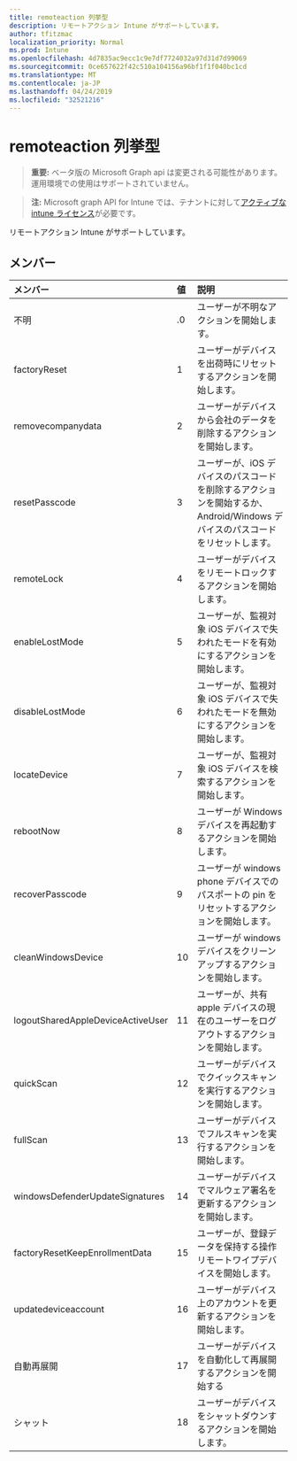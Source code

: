 ```yaml
---
title: remoteaction 列挙型
description: リモートアクション Intune がサポートしています。
author: tfitzmac
localization_priority: Normal
ms.prod: Intune
ms.openlocfilehash: 4d7835ac9ecc1c9e7df7724032a97d31d7d99069
ms.sourcegitcommit: 0ce657622f42c510a104156a96bf1f1f040bc1cd
ms.translationtype: MT
ms.contentlocale: ja-JP
ms.lasthandoff: 04/24/2019
ms.locfileid: "32521216"
---
```

# <a name="remoteaction-enum-type"></a>remoteaction 列挙型

> **重要:** ベータ版の Microsoft Graph api は変更される可能性があります。運用環境での使用はサポートされていません。

> **注:** Microsoft graph API for Intune では、テナントに対して[アクティブな intune ライセンス](https://go.microsoft.com/fwlink/?linkid=839381)が必要です。

リモートアクション Intune がサポートしています。

## <a name="members"></a>メンバー
|メンバー|値|説明|
|:---|:---|:---|
|不明|.0|ユーザーが不明なアクションを開始します。|
|factoryReset|1 |ユーザーがデバイスを出荷時にリセットするアクションを開始します。 |
|removecompanydata|2 |ユーザーがデバイスから会社のデータを削除するアクションを開始します。 |
|resetPasscode|3 |ユーザーが、iOS デバイスのパスコードを削除するアクションを開始するか、Android/Windows デバイスのパスコードをリセットします。 |
|remoteLock|4 |ユーザーがデバイスをリモートロックするアクションを開始します。|
|enableLostMode|5 |ユーザーが、監視対象 iOS デバイスで失われたモードを有効にするアクションを開始します。|
|disableLostMode|6 |ユーザーが、監視対象 iOS デバイスで失われたモードを無効にするアクションを開始します。|
|locateDevice|7 |ユーザーが、監視対象 iOS デバイスを検索するアクションを開始します。|
|rebootNow|8 |ユーザーが Windows デバイスを再起動するアクションを開始します。|
|recoverPasscode|9 |ユーザーが windows phone デバイスでのパスポートの pin をリセットするアクションを開始します。|
|cleanWindowsDevice|10  |ユーザーが windows デバイスをクリーンアップするアクションを開始します。|
|logoutSharedAppleDeviceActiveUser|11 |ユーザーが、共有 apple デバイスの現在のユーザーをログアウトするアクションを開始します。|
|quickScan|12 |ユーザーがデバイスでクイックスキャンを実行するアクションを開始します。|
|fullScan|13 |ユーザーがデバイスでフルスキャンを実行するアクションを開始します。|
|windowsDefenderUpdateSignatures|14 |ユーザーがデバイスでマルウェア署名を更新するアクションを開始します。|
|factoryResetKeepEnrollmentData|15 |ユーザーが、登録データを保持する操作リモートワイプデバイスを開始します。|
|updatedeviceaccount|16 |ユーザーがデバイス上のアカウントを更新するアクションを開始します。|
|自動再展開|17 |ユーザーがデバイスを自動化して再展開するアクションを開始する|
|シャット|18 |ユーザーがデバイスをシャットダウンするアクションを開始します。|






